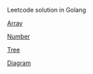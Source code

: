 Leetcode solution in Golang

[Array](https://github.com/genius52/leetcode/tree/master/src/array)

[Number](https://github.com/genius52/leetcode/tree/master/src/number)

[Tree](https://github.com/genius52/leetcode/tree/master/src/tree)

[Diagram](https://github.com/genius52/leetcode/tree/master/src/diagram)

